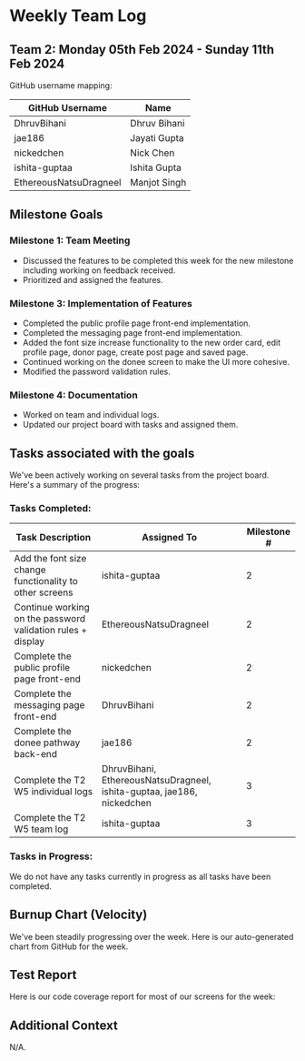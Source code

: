 # Weekly Team Log

## Team 2: Monday 05th Feb 2024 - Sunday 11th Feb 2024

GitHub username mapping:

| GitHub Username | Name |
| --- | --- |
| DhruvBihani | Dhruv Bihani |
| jae186 | Jayati Gupta |
| nickedchen | Nick Chen |
| ishita-guptaa | Ishita Gupta |
| EthereousNatsuDragneel | Manjot Singh |

## Milestone Goals

### Milestone 1: Team Meeting

- Discussed the features to be completed this week for the new milestone including working on feedback received.
- Prioritized and assigned the features.

### Milestone 3: Implementation of Features

- Completed the public profile page front-end implementation.
- Completed the messaging page front-end implementation.
- Added the font size increase functionality to the new order card, edit profile page, donor page, create post page and saved page.
- Continued working on the donee screen to make the UI more cohesive.
- Modified the password validation rules.

### Milestone 4: Documentation

- Worked on team and individual logs.
- Updated our project board with tasks and assigned them.

## Tasks associated with the goals

We've been actively working on several tasks from the project board. Here's a summary of the progress:

### Tasks Completed:

| Task Description | Assigned To | Milestone # |
| --- | --- | --- |
| Add the font size change functionality to other screens | ishita-guptaa | 2 |
| Continue working on the password validation rules + display | EthereousNatsuDragneel | 2 |
| Complete the public profile page front-end | nickedchen | 2 |
| Complete the messaging page front-end | DhruvBihani | 2 |
| Complete the donee pathway back-end | jae186 | 2 |
| Complete the T2 W5 individual logs | DhruvBihani, EthereousNatsuDragneel, ishita-guptaa, jae186, nickedchen | 3 |
| Complete the T2 W5 team log | ishita-guptaa | 3 |

### Tasks in Progress:

We do not have any tasks currently in progress as all tasks have been completed.

## Burnup Chart (Velocity)

We've been steadily progressing over the week. Here is our auto-generated chart from GitHub for the week.

## Test Report

Here is our code coverage report for most of our screens for the week:

## Additional Context

N/A.